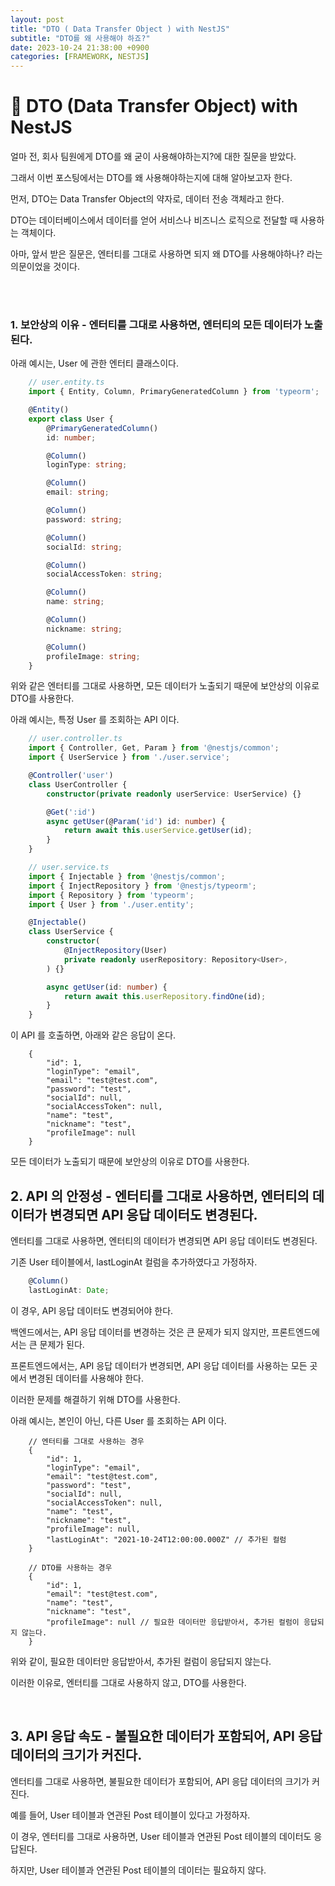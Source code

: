 ```yaml
---
layout: post
title: "DTO ( Data Transfer Object ) with NestJS"
subtitle: "DTO를 왜 사용해야 하죠?"
date: 2023-10-24 21:38:00 +0900
categories: [FRAMEWORK, NESTJS]
---
```

# 🚀 DTO (Data Transfer Object) with NestJS

얼마 전, 회사 팀원에게 DTO를 왜 굳이 사용해야하는지?에 대한 질문을 받았다.

그래서 이번 포스팅에서는 DTO를 왜 사용해야하는지에 대해 알아보고자 한다.

먼저, DTO는 Data Transfer Object의 약자로, 데이터 전송 객체라고 한다.

DTO는 데이터베이스에서 데이터를 얻어 서비스나 비즈니스 로직으로 전달할 때 사용하는 객체이다.

아마, 앞서 받은 질문은, 엔터티를 그대로 사용하면 되지 왜 DTO를 사용해야하나? 라는 의문이었을 것이다.

<br>
<br>

### 1. 보안상의 이유 - 엔터티를 그대로 사용하면, 엔터티의 모든 데이터가 노출된다.

아래 예시는, User 에 관한 엔터티 클래스이다.
```typescript
    // user.entity.ts
    import { Entity, Column, PrimaryGeneratedColumn } from 'typeorm';

    @Entity()
    export class User {
        @PrimaryGeneratedColumn()
        id: number;

        @Column()
        loginType: string;

        @Column()
        email: string;

        @Column()
        password: string;

        @Column()
        socialId: string;

        @Column()
        socialAccessToken: string;

        @Column()
        name: string;

        @Column()
        nickname: string;

        @Column()
        profileImage: string;
    }
```

위와 같은 엔터티를 그대로 사용하면, 모든 데이터가 노출되기 때문에 보안상의 이유로 DTO를 사용한다.

아래 예시는, 특정 User 를 조회하는 API 이다.

``` typescript
    // user.controller.ts
    import { Controller, Get, Param } from '@nestjs/common';
    import { UserService } from './user.service';

    @Controller('user')
    class UserController {
        constructor(private readonly userService: UserService) {}

        @Get(':id')
        async getUser(@Param('id') id: number) {
            return await this.userService.getUser(id);
        }
    }

    // user.service.ts
    import { Injectable } from '@nestjs/common';
    import { InjectRepository } from '@nestjs/typeorm';
    import { Repository } from 'typeorm';
    import { User } from './user.entity';

    @Injectable()
    class UserService {
        constructor(
            @InjectRepository(User)
            private readonly userRepository: Repository<User>,
        ) {}

        async getUser(id: number) {
            return await this.userRepository.findOne(id);
        }
    }
```

이 API 를 호출하면, 아래와 같은 응답이 온다.

```
    {
        "id": 1,
        "loginType": "email",
        "email": "test@test.com",
        "password": "test",
        "socialId": null,
        "socialAccessToken": null,
        "name": "test",
        "nickname": "test",
        "profileImage": null
    }
```

모든 데이터가 노출되기 때문에 보안상의 이유로 DTO를 사용한다.

## 2. API 의 안정성 - 엔터티를 그대로 사용하면, 엔터티의 데이터가 변경되면 API 응답 데이터도 변경된다.

엔터티를 그대로 사용하면, 엔터티의 데이터가 변경되면 API 응답 데이터도 변경된다.

기존 User 테이블에서, lastLoginAt 컬럼을 추가하였다고 가정하자.

``` typescript
    @Column()
    lastLoginAt: Date;
```

이 경우, API 응답 데이터도 변경되어야 한다.

백엔드에서는, API 응답 데이터를 변경하는 것은 큰 문제가 되지 않지만, 프론트엔드에서는 큰 문제가 된다.

프론트엔드에서는, API 응답 데이터가 변경되면, API 응답 데이터를 사용하는 모든 곳에서 변경된 데이터를 사용해야 한다.

이러한 문제를 해결하기 위해 DTO를 사용한다.

아래 예시는, 본인이 아닌, 다른 User 를 조회하는 API 이다.

```
    // 엔터티를 그대로 사용하는 경우
    {
        "id": 1,
        "loginType": "email",
        "email": "test@test.com",
        "password": "test",
        "socialId": null,
        "socialAccessToken": null,
        "name": "test",
        "nickname": "test",
        "profileImage": null,
        "lastLoginAt": "2021-10-24T12:00:00.000Z" // 추가된 컬럼
    }

    // DTO를 사용하는 경우
    {
        "id": 1,
        "email": "test@test.com",
        "name": "test",
        "nickname": "test",
        "profileImage": null // 필요한 데이터만 응답받아서, 추가된 컬럼이 응답되지 않는다.
    }
```
위와 같이, 필요한 데이터만 응답받아서, 추가된 컬럼이 응답되지 않는다.

이러한 이유로, 엔터티를 그대로 사용하지 않고, DTO를 사용한다.

<br>

## 3. API 응답 속도 - 불필요한 데이터가 포함되어, API 응답 데이터의 크기가 커진다.

엔터티를 그대로 사용하면, 불필요한 데이터가 포함되어, API 응답 데이터의 크기가 커진다.

예를 들어, User 테이블과 연관된 Post 테이블이 있다고 가정하자.

이 경우, 엔터티를 그대로 사용하면, User 테이블과 연관된 Post 테이블의 데이터도 응답된다.

하지만, User 테이블과 연관된 Post 테이블의 데이터는 필요하지 않다.

